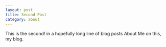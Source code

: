 ```yaml
---
layout: post
title: Second Post
category: about
---
```


This is the second! in a hopefully long line of blog posts About Me on this, my blog.
